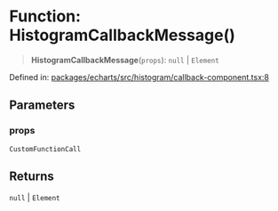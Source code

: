 # Function: HistogramCallbackMessage()

> **HistogramCallbackMessage**(`props`): `null` \| `Element`

Defined in: [packages/echarts/src/histogram/callback-component.tsx:8](https://github.com/GeoDaCenter/openassistant/blob/7dec66552ed2da789768e26aca21ecb2918b5d3b/packages/echarts/src/histogram/callback-component.tsx#L8)

## Parameters

### props

`CustomFunctionCall`

## Returns

`null` \| `Element`
